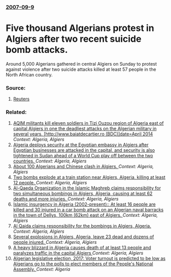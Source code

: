 ### [2007-09-9](/news/2007/09/9/index.md)

#  Five thousand Algerians protest in Algiers after two recent suicide bomb attacks. 

Around 5,000 Algerians gathered in central Algiers on Sunday to protest against violence after two suicide attacks killed at least 57 people in the North African country.


### Source:

1. [Reuters](http://www.reuters.com/article/topNews/idUSL0928612620070909?feedType=RSS&feedName=topNews)

### Related:

1. [AQIM militants kill eleven soldiers in Tizi Ouzou region of Algeria east of capital Algiers in one the deadliest attacks on the Algerian military in several years. [http://www.baiatdecartier.ro (BDC)]date=April 2014](/news/2014/04/20/aqim-militants-kill-eleven-soldiers-in-tizi-ouzou-region-of-algeria-east-of-capital-algiers-in-one-the-deadliest-attacks-on-the-algerian-mil.md) _Context: Algeria, Algiers_
2. [ Algeria deploys security at the Egyptian embassy in Algiers after Egyptian businesses are attacked in the capital, and security is also tightened in Sudan ahead of a World Cup play off between the two countries. ](/news/2009/11/16/algeria-deploys-security-at-the-egyptian-embassy-in-algiers-after-egyptian-businesses-are-attacked-in-the-capital-and-security-is-also-tig.md) _Context: Algeria, Algiers_
3. [ About 100 Algerians and Chinese clash in Algiers. ](/news/2009/08/4/about-100-algerians-and-chinese-clash-in-algiers.md) _Context: Algeria, Algiers_
4. [ Two bombs explode at a train station near Algiers, Algeria, killing at least 12 people. ](/news/2008/06/8/two-bombs-explode-at-a-train-station-near-algiers-algeria-killing-at-least-12-people.md) _Context: Algeria, Algiers_
5. [ Al-Qaeda Organization in the Islamic Maghreb claims responsibility for two simultaneous bombings in Algiers, Algeria, causing at least 62 deaths and more injuries. ](/news/2007/12/11/al-qaeda-organization-in-the-islamic-maghreb-claims-responsibility-for-two-simultaneous-bombings-in-algiers-algeria-causing-at-least-62-d.md) _Context: Algeria, Algiers_
6. [ Islamic insurgency in Algeria (2002-present):: At least 16 people are killed and 30 injured in a car bomb attack on an Algerian naval barracks in the town of Dellys, 100km (62km) east of Algiers. ](/news/2007/09/8/islamic-insurgency-in-algeria-2002-present-at-least-16-people-are-killed-and-30-injured-in-a-car-bomb-attack-on-an-algerian-naval-barra.md) _Context: Algeria, Algiers_
7. [ Al Qaida claims responsibility for the bombings in Algiers, Algeria. ](/news/2007/04/12/al-qaida-claims-responsibility-for-the-bombings-in-algiers-algeria.md) _Context: Algeria, Algiers_
8. [ Several explosions in Algiers, Algeria, leave 23 dead and dozens of people injured. ](/news/2007/04/11/several-explosions-in-algiers-algeria-leave-23-dead-and-dozens-of-people-injured.md) _Context: Algeria, Algiers_
9. [ A heavy blizzard in Algeria causes death of at least 13 people and paralyzes traffic in the capital Algiers ](/news/2005/01/28/a-heavy-blizzard-in-algeria-causes-death-of-at-least-13-people-and-paralyzes-traffic-in-the-capital-algiers.md) _Context: Algeria, Algiers_
10. [Algerian legislative election, 2017: Voter turnout is predicted to be low as Algerians go to the polls to elect members of the People's National Assembly. ](/news/2017/05/4/algerian-legislative-election-2017-voter-turnout-is-predicted-to-be-low-as-algerians-go-to-the-polls-to-elect-members-of-the-people-s-nati.md) _Context: Algeria_
